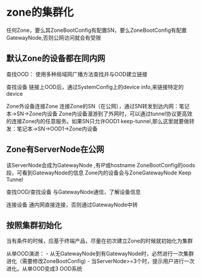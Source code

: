 # zone的集群化

任何Zone，要么其ZoneBootConfig有配置SN，要么ZoneBootConfig有配置GatewayNode,否则公网访问就会有受限

## 默认Zone的设备都在同内网

查找OOD：
    使用多种局域网广播方法查找并与OOD建立链接

查找设备
    链接上OOD后，通过SystemConfig上的device info,来链接特定的device

Zone外设备连接Zone
    连接Zone的SN（在公网），通过SN转发到达内网：笔记本->SN->Zone内设备
    Zone内设备漫游到了外网时，可以通过tunnel协议更高效的连接Zone内的任意服务。如果SN只允许OOD1 keep-tunnel,那么这里就要做转发：笔记本->SN->OOD1->Zone内设备

## Zone有ServerNode在公网
该ServerNode会成为GatewayNode ,有IP或hostname
ZoneBootConfig的oods段，可看到GatewayNode的信息
Zone内的设备会与ZoneGatewayNode Keep Tunnel

查找OOD/查找设备
    与GatewayNode通信，了解设备信息

连接设备
    通内网直接连接，否则通过GatewayNode中转


## 按照集群初始化

当有条件的时候，应基于终端产品，尽量在初次建立Zone的时候就初始化为集群

从单OOD演进：
    - 从无GatewayNode到有GatewayNode时，必然进行一次集群 进化（需要修改ZoneBootConfig)
    - 当ServerNode>=3个时，提示用户进行一次进化。从单OOD变成3 OOD系统